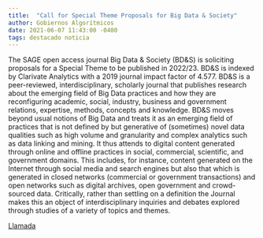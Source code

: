 ```yaml
---
title:  "Call for Special Theme Proposals for Big Data & Society"
author: Gobiernos Algorítmicos
date: 2021-06-07 11:43:00 -0400
tags: destacado noticia
---
```

The SAGE open access journal Big Data & Society (BD&S) is soliciting proposals for a Special Theme to be published in 2022/23. BD&S is indexed by Clarivate Analytics with a 2019 journal impact factor of 4.577. BD&S is a peer-reviewed, interdisciplinary, scholarly journal that publishes research about the emerging field of Big Data practices and how they are reconfiguring academic, social, industry, business and government relations, expertise, methods, concepts and knowledge. BD&S moves beyond usual notions of Big Data and treats it as an emerging field of practices that is not defined by but generative of (sometimes) novel data qualities such as high volume and granularity and complex analytics such as data linking and mining. It thus attends to digital content generated through online and offline practices in social, commercial, scientific, and government domains. This includes, for instance, content generated on the Internet through social media and search engines but also that which is generated in closed networks (commercial or government transactions) and open networks such as digital archives, open government and crowd-sourced data. Critically, rather than settling on a definition the Journal makes this an object of interdisciplinary inquiries and debates explored through studies of a variety of topics and themes.

[Llamada](https://bigdatasoc.blogspot.com/2021/06/call-for-special-theme-proposals-for.html)